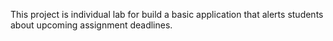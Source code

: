 This project is individual lab for build a basic application that
 alerts students about upcoming assignment deadlines.
